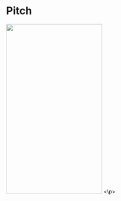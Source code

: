 # Pitch
<p>
<image height="460", width="260" src="https://github.com/Sid25081998/VDiary/blob/master/Screenshots/Screenshot_2017-04-10-18-31-07.png">
<\p>
<br>
